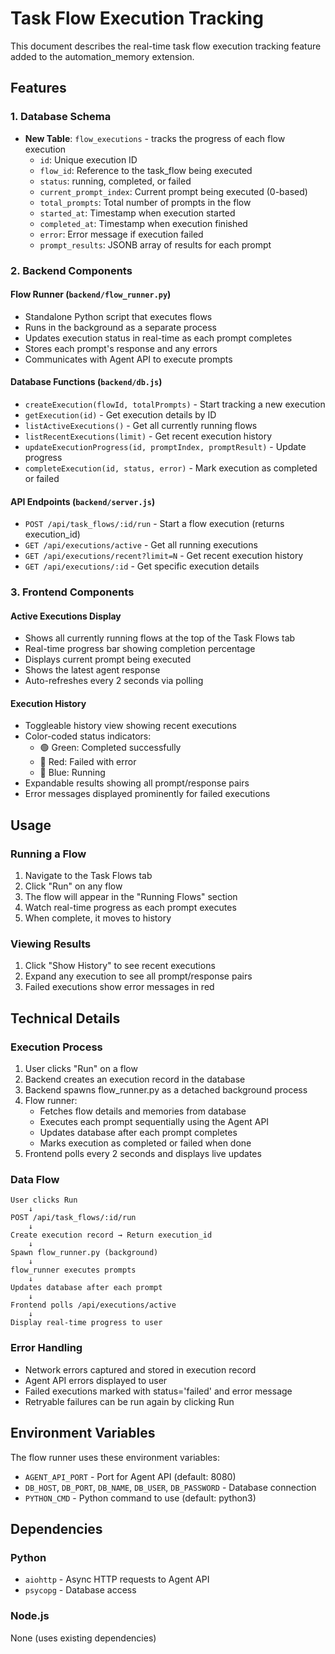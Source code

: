 # Task Flow Execution Tracking

This document describes the real-time task flow execution tracking feature added to the automation_memory extension.

## Features

### 1. Database Schema
- **New Table**: `flow_executions` - tracks the progress of each flow execution
  - `id`: Unique execution ID
  - `flow_id`: Reference to the task_flow being executed
  - `status`: running, completed, or failed
  - `current_prompt_index`: Current prompt being executed (0-based)
  - `total_prompts`: Total number of prompts in the flow
  - `started_at`: Timestamp when execution started
  - `completed_at`: Timestamp when execution finished
  - `error`: Error message if execution failed
  - `prompt_results`: JSONB array of results for each prompt

### 2. Backend Components

#### Flow Runner (`backend/flow_runner.py`)
- Standalone Python script that executes flows
- Runs in the background as a separate process
- Updates execution status in real-time as each prompt completes
- Stores each prompt's response and any errors
- Communicates with Agent API to execute prompts

#### Database Functions (`backend/db.js`)
- `createExecution(flowId, totalPrompts)` - Start tracking a new execution
- `getExecution(id)` - Get execution details by ID
- `listActiveExecutions()` - Get all currently running flows
- `listRecentExecutions(limit)` - Get recent execution history
- `updateExecutionProgress(id, promptIndex, promptResult)` - Update progress
- `completeExecution(id, status, error)` - Mark execution as completed or failed

#### API Endpoints (`backend/server.js`)
- `POST /api/task_flows/:id/run` - Start a flow execution (returns execution_id)
- `GET /api/executions/active` - Get all running executions
- `GET /api/executions/recent?limit=N` - Get recent execution history
- `GET /api/executions/:id` - Get specific execution details

### 3. Frontend Components

#### Active Executions Display
- Shows all currently running flows at the top of the Task Flows tab
- Real-time progress bar showing completion percentage
- Displays current prompt being executed
- Shows the latest agent response
- Auto-refreshes every 2 seconds via polling

#### Execution History
- Toggleable history view showing recent executions
- Color-coded status indicators:
  - 🟢 Green: Completed successfully
  - 🔴 Red: Failed with error
  - 🔵 Blue: Running
- Expandable results showing all prompt/response pairs
- Error messages displayed prominently for failed executions

## Usage

### Running a Flow
1. Navigate to the Task Flows tab
2. Click "Run" on any flow
3. The flow will appear in the "Running Flows" section
4. Watch real-time progress as each prompt executes
5. When complete, it moves to history

### Viewing Results
1. Click "Show History" to see recent executions
2. Expand any execution to see all prompt/response pairs
3. Failed executions show error messages in red

## Technical Details

### Execution Process
1. User clicks "Run" on a flow
2. Backend creates an execution record in the database
3. Backend spawns flow_runner.py as a detached background process
4. Flow runner:
   - Fetches flow details and memories from database
   - Executes each prompt sequentially using the Agent API
   - Updates database after each prompt completes
   - Marks execution as completed or failed when done
5. Frontend polls every 2 seconds and displays live updates

### Data Flow
```
User clicks Run
    ↓
POST /api/task_flows/:id/run
    ↓
Create execution record → Return execution_id
    ↓
Spawn flow_runner.py (background)
    ↓
flow_runner executes prompts
    ↓
Updates database after each prompt
    ↓
Frontend polls /api/executions/active
    ↓
Display real-time progress to user
```

### Error Handling
- Network errors captured and stored in execution record
- Agent API errors displayed to user
- Failed executions marked with status='failed' and error message
- Retryable failures can be run again by clicking Run

## Environment Variables

The flow runner uses these environment variables:
- `AGENT_API_PORT` - Port for Agent API (default: 8080)
- `DB_HOST`, `DB_PORT`, `DB_NAME`, `DB_USER`, `DB_PASSWORD` - Database connection
- `PYTHON_CMD` - Python command to use (default: python3)

## Dependencies

### Python
- `aiohttp` - Async HTTP requests to Agent API
- `psycopg` - Database access

### Node.js
None (uses existing dependencies)





